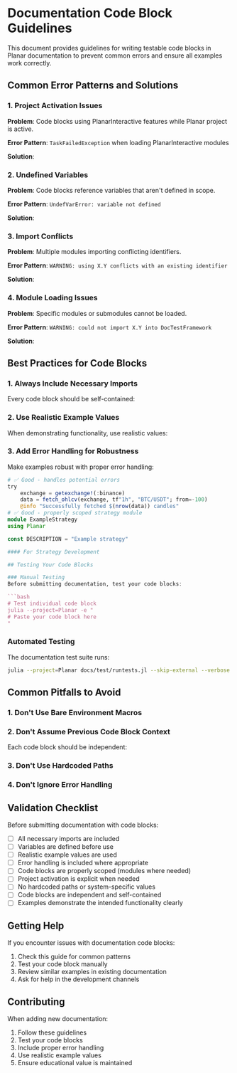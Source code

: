 # Documentation Code Block Guidelines

This document provides guidelines for writing testable code blocks in Planar documentation to prevent common errors and ensure all examples work correctly.

## Common Error Patterns and Solutions

### 1. Project Activation Issues

**Problem**: Code blocks using PlanarInteractive features while Planar project is active.

**Error Pattern**: `TaskFailedException` when loading PlanarInteractive modules

**Solution**:

### 2. Undefined Variables

**Problem**: Code blocks reference variables that aren't defined in scope.

**Error Pattern**: `UndefVarError: variable not defined`

**Solution**:

### 3. Import Conflicts

**Problem**: Multiple modules importing conflicting identifiers.

**Error Pattern**: `WARNING: using X.Y conflicts with an existing identifier`

**Solution**:

### 4. Module Loading Issues

**Problem**: Specific modules or submodules cannot be loaded.

**Error Pattern**: `WARNING: could not import X.Y into DocTestFramework`

**Solution**:

## Best Practices for Code Blocks

### 1. Always Include Necessary Imports

Every code block should be self-contained:


### 2. Use Realistic Example Values

When demonstrating functionality, use realistic values:


### 3. Add Error Handling for Robustness

Make examples robust with proper error handling:

```julia
# ✅ Good - handles potential errors
try
    exchange = getexchange!(:binance)
    data = fetch_ohlcv(exchange, tf"1h", "BTC/USDT"; from=-100)
    @info "Successfully fetched $(nrow(data)) candles"
# ✅ Good - properly scoped strategy module
module ExampleStrategy
using Planar

const DESCRIPTION = "Example strategy"

#### For Strategy Development

## Testing Your Code Blocks

### Manual Testing
Before submitting documentation, test your code blocks:

```bash
# Test individual code block
julia --project=Planar -e "
# Paste your code block here
"
```

### Automated Testing
The documentation test suite runs:
```bash
julia --project=Planar docs/test/runtests.jl --skip-external --verbose
```

## Common Pitfalls to Avoid

### 1. Don't Use Bare Environment Macros

### 2. Don't Assume Previous Code Block Context
Each code block should be independent:


### 3. Don't Use Hardcoded Paths

### 4. Don't Ignore Error Handling

## Validation Checklist

Before submitting documentation with code blocks:

- [ ] All necessary imports are included
- [ ] Variables are defined before use
- [ ] Realistic example values are used
- [ ] Error handling is included where appropriate
- [ ] Code blocks are properly scoped (modules where needed)
- [ ] Project activation is explicit when needed
- [ ] No hardcoded paths or system-specific values
- [ ] Code blocks are independent and self-contained
- [ ] Examples demonstrate the intended functionality clearly

## Getting Help

If you encounter issues with documentation code blocks:

1. Check this guide for common patterns
2. Test your code block manually
3. Review similar examples in existing documentation
4. Ask for help in the development channels

## Contributing

When adding new documentation:

1. Follow these guidelines
2. Test your code blocks
3. Include proper error handling
4. Use realistic example values
5. Ensure educational value is maintained